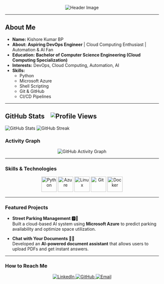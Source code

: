 <p align="center">
  <img src="https://capsule-render.vercel.app/api?type=waving&color=gradient&height=100&section=header&text=Hello,+It's+Kishore!&fontSize=40&animation=fadeIn&theme=snow" alt="Header Image"/>
</p> 

---

## About Me  
- **Name:** Kishore Kumar BP
- **About:** **Aspiring DevOps Engineer** | Cloud Computing Enthusiast | Automation & AI Fan
- **Education:** **Bachelor of Computer Science Engineering (Cloud Computing Specialization)** 
- **Interests:** DevOps, Cloud Computing, Automation, AI  
- **Skills:**  
  - Python  
  - Microsoft Azure  
  - Shell Scripting  
  - Git & GitHub  
  - CI/CD Pipelines 

---

## GitHub Stats &nbsp;&nbsp; ![Profile Views](https://hits.seeyoufarm.com/api/count/incr/badge.svg?url=https://github.com/kishore-2&title=Profile%20Views)

![GitHub Stats](https://github-readme-stats.vercel.app/api?username=kishore-2&show_icons=true&theme=radical&cache_seconds=1800)
![GitHub Streak](https://github-readme-streak-stats.herokuapp.com/?user=kishore-2&theme=radical&date_format=M%20j%5B%2C%20Y%5D)

### Activity Graph  
<p align="center">
  <img src="https://github-readme-activity-graph.vercel.app/graph?username=kishore-2&theme=react-dark" alt="GitHub Activity Graph"/>
</p>

---

### Skills & Technologies

<p align="center"> <img src="https://cdn.jsdelivr.net/gh/devicons/devicon/icons/python/python-original.svg" alt="Python" width="50" height="50"/> <img src="https://cdn.jsdelivr.net/gh/devicons/devicon/icons/azure/azure-original.svg" alt="Azure" width="50" height="50"/> <img src="https://cdn.jsdelivr.net/gh/devicons/devicon/icons/linux/linux-original.svg" alt="Linux" width="50" height="50"/> <img src="https://cdn.jsdelivr.net/gh/devicons/devicon/icons/git/git-original.svg" alt="Git" width="50" height="50"/> <img src="https://cdn.jsdelivr.net/gh/devicons/devicon/icons/docker/docker-original.svg" alt="Docker" width="50" height="50"/> </p>

---

###  Featured Projects  

-   **Street Parking Management 🅿️🚗**  
    Built a cloud-based AI system using **Microsoft Azure** to predict parking availability and optimize space utilization.  

-   **Chat with Your Documents 📄🤖**  
    Developed an **AI-powered document assistant** that allows users to upload PDFs and get instant answers.  

---

###  How to Reach Me  

<p align="center">
  <a href="https://www.linkedin.com/in/kkbp/">
    <img src="https://img.shields.io/badge/LinkedIn-in/kkbp-blue?style=for-the-badge&logo=Linkedin" alt="LinkedIn"/>
  </a>
  <a href="https://github.com/kishore-2/">
    <img src="https://img.shields.io/badge/GitHub-kishore--2-181717?style=for-the-badge&logo=github" alt="GitHub"/>
  </a>
  <a href="mailto:kishorekumarbpk@gmail.com">
    <img src="https://img.shields.io/badge/Email-kishorekumarbpk@gmail.com-c14438?style=for-the-badge&logo=Gmail&logoColor=white" alt="Email"/>
  </a>
</p>  
